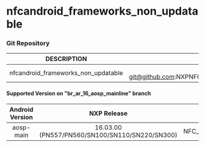 # nfcandroid_frameworks_non_updatable

###  Git Repository

| DESCRIPTION        | CHECKOUT COMMAND          |
| :-------------: |:-------------:| 
| nfcandroid_frameworks_non_updatable   |  git clone git@github.com:NXPNFCProject/nfcandroid_frameworks_non_updatable.git  |

#### Supported Version on "br_ar_16_aosp_mainline" branch
| Android Version        | NXP Release          | NXP Tag  |
| :-------------: |:---------------------:| :-----:|
| aosp-main      |  16.03.00 (PN557/PN560/SN100/SN110/SN220/SN300) |  NFC_AR_00_7E800_16.03.00_OpnSrc |






